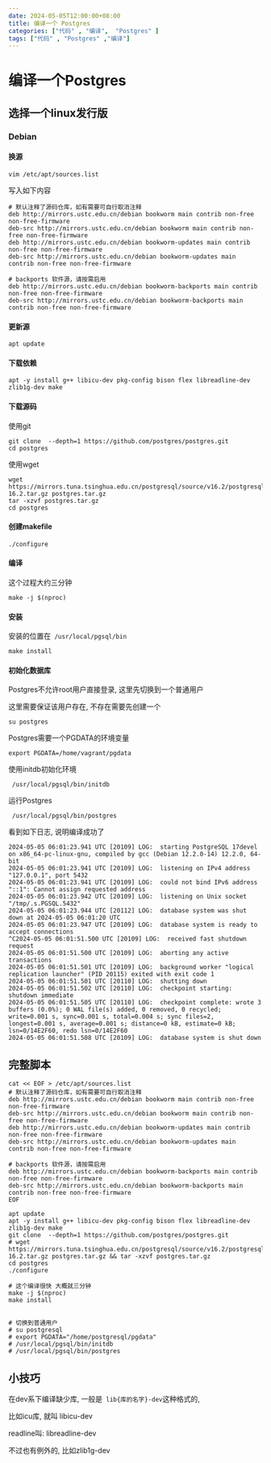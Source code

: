 ```yaml
---
date: 2024-05-05T12:00:00+08:00
title: 编译一个 Postgres
categories: ["代码" , "编译",  "Postgres" ]
tags: ["代码" , "Postgres" ,"编译"]
---
```



# 编译一个Postgres

## 选择一个linux发行版

### Debian

#### 换源

```shell
vim /etc/apt/sources.list
```

写入如下内容

```
# 默认注释了源码仓库，如有需要可自行取消注释
deb http://mirrors.ustc.edu.cn/debian bookworm main contrib non-free non-free-firmware
deb-src http://mirrors.ustc.edu.cn/debian bookworm main contrib non-free non-free-firmware
deb http://mirrors.ustc.edu.cn/debian bookworm-updates main contrib non-free non-free-firmware
deb-src http://mirrors.ustc.edu.cn/debian bookworm-updates main contrib non-free non-free-firmware

# backports 软件源，请按需启用
deb http://mirrors.ustc.edu.cn/debian bookworm-backports main contrib non-free non-free-firmware
deb-src http://mirrors.ustc.edu.cn/debian bookworm-backports main contrib non-free non-free-firmware
```

#### 更新源
```shell
apt update
```
#### 下载依赖
```shell
apt -y install g++ libicu-dev pkg-config bison flex libreadline-dev zlib1g-dev make 
```

#### 下载源码
使用git
```shell
git clone  --depth=1 https://github.com/postgres/postgres.git
cd postgres
```
使用wget
```shell
wget https://mirrors.tuna.tsinghua.edu.cn/postgresql/source/v16.2/postgresql-16.2.tar.gz postgres.tar.gz
tar -xzvf postgres.tar.gz
cd postgres
```


#### 创建makefile

```shell
./configure
```

#### 编译

这个过程大约三分钟

```shell
make -j $(nproc)
```

#### 安装	

安装的位置在``` /usr/local/pgsql/bin```

```shell
make install
```

#### 初始化数据库

Postgres不允许root用户直接登录, 这里先切换到一个普通用户

这里需要保证该用户存在, 不存在需要先创建一个

```shell
su postgres
```

Postgres需要一个PGDATA的环境变量

```
export PGDATA=/home/vagrant/pgdata
```

使用initdb初始化环境

```shell
 /usr/local/pgsql/bin/initdb
```
运行Postgres
```shell
 /usr/local/pgsql/bin/postgres
```
看到如下日志, 说明编译成功了
```
2024-05-05 06:01:23.941 UTC [20109] LOG:  starting PostgreSQL 17devel on x86_64-pc-linux-gnu, compiled by gcc (Debian 12.2.0-14) 12.2.0, 64-bit
2024-05-05 06:01:23.941 UTC [20109] LOG:  listening on IPv4 address "127.0.0.1", port 5432
2024-05-05 06:01:23.941 UTC [20109] LOG:  could not bind IPv6 address "::1": Cannot assign requested address
2024-05-05 06:01:23.942 UTC [20109] LOG:  listening on Unix socket "/tmp/.s.PGSQL.5432"
2024-05-05 06:01:23.944 UTC [20112] LOG:  database system was shut down at 2024-05-05 06:01:20 UTC
2024-05-05 06:01:23.947 UTC [20109] LOG:  database system is ready to accept connections
^C2024-05-05 06:01:51.500 UTC [20109] LOG:  received fast shutdown request
2024-05-05 06:01:51.500 UTC [20109] LOG:  aborting any active transactions
2024-05-05 06:01:51.501 UTC [20109] LOG:  background worker "logical replication launcher" (PID 20115) exited with exit code 1
2024-05-05 06:01:51.501 UTC [20110] LOG:  shutting down
2024-05-05 06:01:51.502 UTC [20110] LOG:  checkpoint starting: shutdown immediate
2024-05-05 06:01:51.505 UTC [20110] LOG:  checkpoint complete: wrote 3 buffers (0.0%); 0 WAL file(s) added, 0 removed, 0 recycled; write=0.001 s, sync=0.001 s, total=0.004 s; sync files=2, longest=0.001 s, average=0.001 s; distance=0 kB, estimate=0 kB; lsn=0/14E2F60, redo lsn=0/14E2F60
2024-05-05 06:01:51.508 UTC [20109] LOG:  database system is shut down
```



##  完整脚本



```shell
cat << EOF > /etc/apt/sources.list
# 默认注释了源码仓库，如有需要可自行取消注释
deb http://mirrors.ustc.edu.cn/debian bookworm main contrib non-free non-free-firmware
deb-src http://mirrors.ustc.edu.cn/debian bookworm main contrib non-free non-free-firmware
deb http://mirrors.ustc.edu.cn/debian bookworm-updates main contrib non-free non-free-firmware
deb-src http://mirrors.ustc.edu.cn/debian bookworm-updates main contrib non-free non-free-firmware

# backports 软件源，请按需启用
deb http://mirrors.ustc.edu.cn/debian bookworm-backports main contrib non-free non-free-firmware
deb-src http://mirrors.ustc.edu.cn/debian bookworm-backports main contrib non-free non-free-firmware
EOF

apt update 
apt -y install g++ libicu-dev pkg-config bison flex libreadline-dev zlib1g-dev make 
git clone  --depth=1 https://github.com/postgres/postgres.git
# wget https://mirrors.tuna.tsinghua.edu.cn/postgresql/source/v16.2/postgresql-16.2.tar.gz postgres.tar.gz && tar -xzvf postgres.tar.gz
cd postgres
./configure

# 这个编译很快 大概就三分钟
make -j $(nproc)
make install


# 切换到普通用户
# su postgresql
# export PGDATA="/home/postgresql/pgdata"
# /usr/local/pgsql/bin/initdb
# /usr/local/pgsql/bin/postgres
```



## 小技巧

在dev系下编译缺少库, 一般是``` lib{库的名字}-dev```这种格式的, 

比如icu库, 就叫 libicu-dev

readline叫: libreadline-dev

不过也有例外的, 比如zlib1g-dev